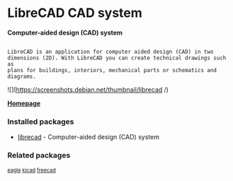 # LibreCAD CAD system

__Computer-aided design (CAD) system__

```

LibreCAD is an application for computer aided design (CAD) in two
dimensions (2D). With LibreCAD you can create technical drawings such as
plans for buildings, interiors, mechanical parts or schematics and
diagrams.

```

![](https://screenshots.debian.net/thumbnail/librecad /)


 **[Homepage](http://www.librecad.org/)**

### Installed packages

* [librecad](https://packages.debian.org/jessie/librecad) - Computer-aided design (CAD) system

### Related packages

<sub> [eagle](https://packages.debian.org/jessie/eagle) [kicad](https://packages.debian.org/jessie/kicad) [freecad](https://packages.debian.org/jessie/freecad)  </sub>
